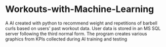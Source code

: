 # Workouts-with-Machine-Learning
 A AI created with python to recommend weight and repetitions of barbell curls based on users' past workout data. User data is stored in an MS SQL server following the third normal form. The program creates various graphics from KPIs collected during AI training and testing 
